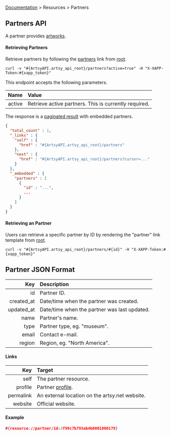 [Documentation](/docs) &gt; Resources &gt; Partners

## Partners API

A partner provides [artworks](/docs/artworks).

#### Retrieving Partners

Retrieve partners by following the [partners](#{ArtsyAPI.artsy_api_root}/partners?active=true) link from [root](#{ArtsyAPI.artsy_api_root}).

```
curl -v "#{ArtsyAPI.artsy_api_root}/partners?active=true" -H "X-XAPP-Token:#{xapp_token}"
```

This endpoint accepts the following parameters.

Name       | Value                                                             |
----------:|:------------------------------------------------------------------|
active     | Retrieve active partners. This is currently required.             |

The response is a [paginated result](/docs/pagination) with embedded partners.

``` json
{
  "total_count" : 1,
  "_links" : {
    "self" : {
      "href" : "#{ArtsyAPI.artsy_api_root}/partners"
    },
    "next" : {
      "href" : "#{ArtsyAPI.artsy_api_root}/partners?cursor=..."
    }
  },
  "_embedded" : {
    "partners" : [
      {
        "id" : "...",
        ...
      }
    ]
  }
}
```

#### Retrieving an Partner

Users can retrieve a specific partner by ID by rendering the "partner" link template from [root](#{ArtsyAPI.artsy_api_root}).

```
curl -v "#{ArtsyAPI.artsy_api_root}/partners/#{id}" -H "X-XAPP-Token:#{xapp_token}"
```

## Partner JSON Format

Key              | Description                                        |
----------------:|:---------------------------------------------------|
id               | Partner ID.                                        |
created_at       | Date/time when the partner was created.            |
updated_at       | Date/time when the partner was last updated.       |
name             | Partner's name.                                    |
type             | Partner type, eg. "museum".                        |
email            | Contact e-mail.                                    |
region           | Region, eg. "North America".                       |

#### Links

Key        | Target                                          |
----------:|:------------------------------------------------|
self       | The partner resource.                           |
profile    | Partner [profile](/docs/profiles).              |
permalink  | An external location on the artsy.net website.  |
website    | Official website.                               |

#### Example

``` json
#{resource://partner/id:4f99c7b793ab4b0001000179}
```
